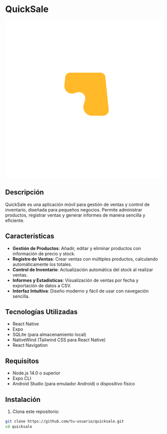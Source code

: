 # QuickSale

![QuickSale Logo](./assets/quicksale-app-icon.png)

## Descripción

QuickSale es una aplicación móvil para gestión de ventas y control de inventario, diseñada para pequeños negocios. Permite administrar productos, registrar ventas y generar informes de manera sencilla y eficiente.

## Características

- **Gestión de Productos**: Añadir, editar y eliminar productos con información de precio y stock.
- **Registro de Ventas**: Crear ventas con múltiples productos, calculando automáticamente los totales.
- **Control de Inventario**: Actualización automática del stock al realizar ventas.
- **Informes y Estadísticas**: Visualización de ventas por fecha y exportación de datos a CSV.
- **Interfaz Intuitiva**: Diseño moderno y fácil de usar con navegación sencilla.

## Tecnologías Utilizadas

- React Native
- Expo
- SQLite (para almacenamiento local)
- NativeWind (Tailwind CSS para React Native)
- React Navigation

## Requisitos

- Node.js 14.0 o superior
- Expo CLI
- Android Studio (para emulador Android) o dispositivo físico

## Instalación

1. Clona este repositorio:
```bash
git clone https://github.com/tu-usuario/quicksale.git
cd quicksale
